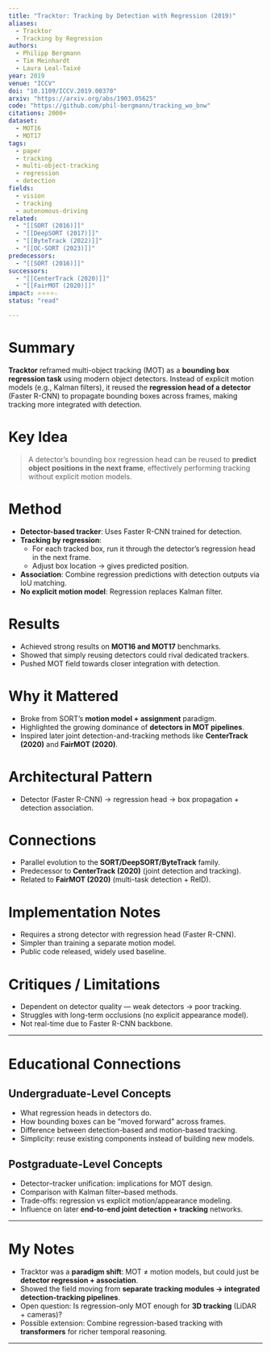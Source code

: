 ```yaml
---
title: "Tracktor: Tracking by Detection with Regression (2019)"
aliases:
  - Tracktor
  - Tracking by Regression
authors:
  - Philipp Bergmann
  - Tim Meinhardt
  - Laura Leal-Taixé
year: 2019
venue: "ICCV"
doi: "10.1109/ICCV.2019.00370"
arxiv: "https://arxiv.org/abs/1903.05625"
code: "https://github.com/phil-bergmann/tracking_wo_bnw"
citations: 2000+
dataset:
  - MOT16
  - MOT17
tags:
  - paper
  - tracking
  - multi-object-tracking
  - regression
  - detection
fields:
  - vision
  - tracking
  - autonomous-driving
related:
  - "[[SORT (2016)]]"
  - "[[DeepSORT (2017)]]"
  - "[[ByteTrack (2022)]]"
  - "[[OC-SORT (2023)]]"
predecessors:
  - "[[SORT (2016)]]"
successors:
  - "[[CenterTrack (2020)]]"
  - "[[FairMOT (2020)]]"
impact: ⭐⭐⭐⭐☆
status: "read"

---
```


# Summary
**Tracktor** reframed multi-object tracking (MOT) as a **bounding box regression task** using modern object detectors. Instead of explicit motion models (e.g., Kalman filters), it reused the **regression head of a detector** (Faster R-CNN) to propagate bounding boxes across frames, making tracking more integrated with detection.

# Key Idea
> A detector’s bounding box regression head can be reused to **predict object positions in the next frame**, effectively performing tracking without explicit motion models.

# Method
- **Detector-based tracker**: Uses Faster R-CNN trained for detection.  
- **Tracking by regression**:  
  - For each tracked box, run it through the detector’s regression head in the next frame.  
  - Adjust box location → gives predicted position.  
- **Association**: Combine regression predictions with detection outputs via IoU matching.  
- **No explicit motion model**: Regression replaces Kalman filter.  

# Results
- Achieved strong results on **MOT16 and MOT17** benchmarks.  
- Showed that simply reusing detectors could rival dedicated trackers.  
- Pushed MOT field towards closer integration with detection.  

# Why it Mattered
- Broke from SORT’s **motion model + assignment** paradigm.  
- Highlighted the growing dominance of **detectors in MOT pipelines**.  
- Inspired later joint detection-and-tracking methods like **CenterTrack (2020)** and **FairMOT (2020)**.  

# Architectural Pattern
- Detector (Faster R-CNN) → regression head → box propagation + detection association.  

# Connections
- Parallel evolution to the **SORT/DeepSORT/ByteTrack** family.  
- Predecessor to **CenterTrack (2020)** (joint detection and tracking).  
- Related to **FairMOT (2020)** (multi-task detection + ReID).  

# Implementation Notes
- Requires a strong detector with regression head (Faster R-CNN).  
- Simpler than training a separate motion model.  
- Public code released, widely used baseline.  

# Critiques / Limitations
- Dependent on detector quality — weak detectors → poor tracking.  
- Struggles with long-term occlusions (no explicit appearance model).  
- Not real-time due to Faster R-CNN backbone.  

---

# Educational Connections

## Undergraduate-Level Concepts
- What regression heads in detectors do.  
- How bounding boxes can be “moved forward” across frames.  
- Difference between detection-based and motion-based tracking.  
- Simplicity: reuse existing components instead of building new models.  

## Postgraduate-Level Concepts
- Detector–tracker unification: implications for MOT design.  
- Comparison with Kalman filter–based methods.  
- Trade-offs: regression vs explicit motion/appearance modeling.  
- Influence on later **end-to-end joint detection + tracking** networks.  

---

# My Notes
- Tracktor was a **paradigm shift**: MOT ≠ motion models, but could just be **detector regression + association**.  
- Showed the field moving from **separate tracking modules → integrated detection-tracking pipelines**.  
- Open question: Is regression-only MOT enough for **3D tracking** (LiDAR + cameras)?  
- Possible extension: Combine regression-based tracking with **transformers** for richer temporal reasoning.  

---
